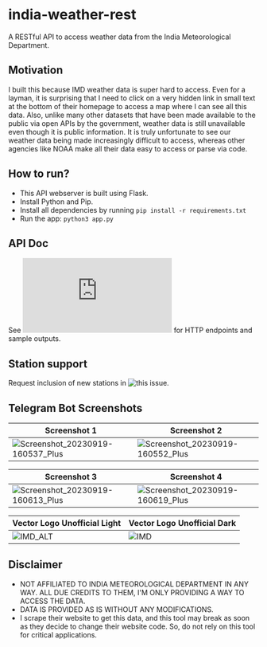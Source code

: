 # india-weather-rest
A RESTful API to access weather data from the India Meteorological Department.

## Motivation
I built this because IMD weather data is super hard to access. Even for a layman, it is surprising that I need to click on a very hidden link in small text at the bottom of their homepage to access a map where I can see all this data. Also, unlike many other datasets that have been made available to the public via open APIs by the government, weather data is still unavailable even though it is public information. It is truly unfortunate to see our weather data being made increasingly difficult to access, whereas other agencies like NOAA make all their data easy to access or parse via code.

## How to run?
- This API webserver is built using Flask.
- Install Python and Pip.
- Install all dependencies by running `pip install -r requirements.txt`
- Run the app: `python3 app.py`

## API Doc
See ![API Documentation](https://github.com/rtdtwo/india-weather-rest/blob/main/APIDoc.md) for HTTP endpoints and sample outputs.

## Station support
Request inclusion of new stations in ![this issue](https://github.com/rtdtwo/india-weather-rest/issues/1).

## Telegram Bot Screenshots
| Screenshot 1 | Screenshot 2 |
| ------------ | ------------ |
| ![Screenshot_20230919-160537_Plus](https://github.com/prateekmaru/india-weather-rest/assets/47496067/84635050-4e8c-41cd-b734-e4f1c0799d25) | ![Screenshot_20230919-160552_Plus](https://github.com/prateekmaru/india-weather-rest/assets/47496067/8937542c-4369-4b5a-a75a-295cf301deb6) |

| Screenshot 3 | Screenshot 4 |
| ------------ | ------------ |
| ![Screenshot_20230919-160613_Plus](https://github.com/prateekmaru/india-weather-rest/assets/47496067/fd2c1632-6bc5-4145-b584-97e8af75bbd2) | ![Screenshot_20230919-160619_Plus](https://github.com/prateekmaru/india-weather-rest/assets/47496067/b0ef5cb0-20fc-4f38-9d55-329a19cf92b5) |

| Vector Logo Unofficial Light | Vector Logo Unofficial Dark |
| ------------ | ------------ |
| ![IMD_ALT](https://github.com/prateekmaru/india-weather-rest/assets/47496067/fd9d0f6a-71b0-43f0-b85f-7763e8c9849d) | ![IMD](https://github.com/prateekmaru/india-weather-rest/assets/47496067/b733d035-73f1-476a-acb0-7ab9308b1aae) |


## Disclaimer
- NOT AFFILIATED TO INDIA METEOROLOGICAL DEPARTMENT IN ANY WAY. ALL DUE CREDITS TO THEM, I'M ONLY PROVIDING A WAY TO ACCESS THE DATA.
- DATA IS PROVIDED AS IS WITHOUT ANY MODIFICATIONS.
- I scrape their website to get this data, and this tool may break as soon as they decide to change their website code. So, do not rely on this tool for critical applications.
